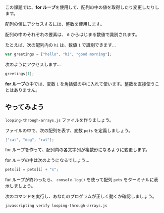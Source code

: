 この課題では、**for ループ**を使用して、配列の中の値を取得したり変更したりします。

配列の値にアクセスするには、整数を使用します。

配列の中のそれぞれの要素は、 `0` からはじまる数値で識別されます。

たとえば、次の配列内の `hi` は、数値 `1` で識別できます...

```js
var greetings = ["hello", "hi", "good morning"];
```

次のようにアクセスします...

```js
greetings[1];
```

**for ループ**の中では、変数 `i` を角括弧の中に入れて使います。整数を直接使うことはありません。

## やってみよう

`looping-through-arrays.js` ファイルを作りましょう。

ファイルの中で、次の配列を表す、変数 `pets` を定義しましょう。

```js
["cat", "dog", "rat"];
```

for ループを作って、配列内の各文字列が複数形になるように変更します。

for ループの中は次のようになるでしょう...

```js
pets[i] = pets[i] + "s";
```

for ループが終わったら、 `console.log()` を使って配列 `pets` をターミナルに表示しましょう。

次のコマンドを実行し、あなたのプログラムが正しく動くか確認しましょう。

```bash
javascripting verify looping-through-arrays.js
```
